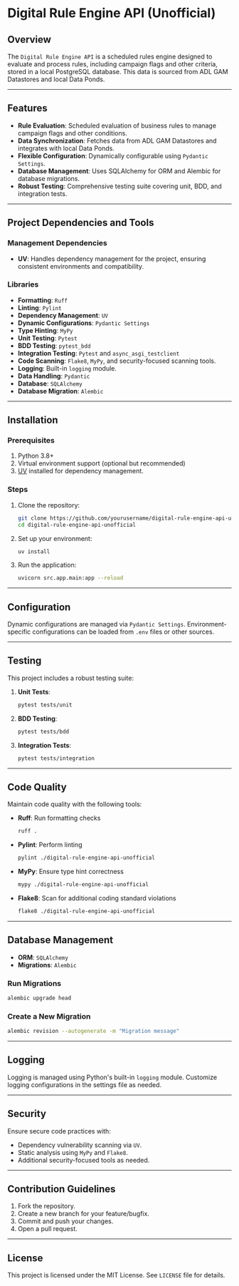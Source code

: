 # Digital Rule Engine API (Unofficial)

## Overview
The `Digital Rule Engine API` is a scheduled rules engine designed to evaluate and process rules, including campaign flags and other criteria, stored in a local PostgreSQL database. This data is sourced from ADL GAM Datastores and local Data Ponds.

---

## Features
- **Rule Evaluation**: Scheduled evaluation of business rules to manage campaign flags and other conditions.
- **Data Synchronization**: Fetches data from ADL GAM Datastores and integrates with local Data Ponds.
- **Flexible Configuration**: Dynamically configurable using `Pydantic Settings`.
- **Database Management**: Uses SQLAlchemy for ORM and Alembic for database migrations.
- **Robust Testing**: Comprehensive testing suite covering unit, BDD, and integration tests.

---

## Project Dependencies and Tools

### Management Dependencies
- **UV**: Handles dependency management for the project, ensuring consistent environments and compatibility.

### Libraries
- **Formatting**: `Ruff`
- **Linting**: `Pylint`
- **Dependency Management**: `UV`
- **Dynamic Configurations**: `Pydantic Settings`
- **Type Hinting**: `MyPy`
- **Unit Testing**: `Pytest`
- **BDD Testing**: `pytest_bdd`
- **Integration Testing**: `Pytest` and `async_asgi_testclient`
- **Code Scanning**: `Flake8`, `MyPy`, and security-focused scanning tools.
- **Logging**: Built-in `logging` module.
- **Data Handling**: `Pydantic`
- **Database**: `SQLAlchemy`
- **Database Migration**: `Alembic`

---

## Installation

### Prerequisites
1. Python 3.8+
2. Virtual environment support (optional but recommended)
3. [UV](https://uv-mgmt.readthedocs.io/) installed for dependency management.

### Steps
1. Clone the repository:
    ```bash
    git clone https://github.com/yourusername/digital-rule-engine-api-unofficial.git
    cd digital-rule-engine-api-unofficial
    ```
2. Set up your environment:
    ```bash
    uv install
    ```
3. Run the application:
    ```bash
    uvicorn src.app.main:app --reload
    ```

---

## Configuration
Dynamic configurations are managed via `Pydantic Settings`. Environment-specific configurations can be loaded from `.env` files or other sources.

---

## Testing
This project includes a robust testing suite:

1. **Unit Tests**:
    ```bash
    pytest tests/unit
    ```

2. **BDD Testing**:
    ```bash
    pytest tests/bdd
    ```

3. **Integration Tests**:
    ```bash
    pytest tests/integration
    ```

---

## Code Quality
Maintain code quality with the following tools:

- **Ruff**: Run formatting checks
    ```bash
    ruff .
    ```
- **Pylint**: Perform linting
    ```bash
    pylint ./digital-rule-engine-api-unofficial
    ```
- **MyPy**: Ensure type hint correctness
    ```bash
    mypy ./digital-rule-engine-api-unofficial
    ```
- **Flake8**: Scan for additional coding standard violations
    ```bash
    flake8 ./digital-rule-engine-api-unofficial
    ```

---

## Database Management

- **ORM**: `SQLAlchemy`
- **Migrations**: `Alembic`

### Run Migrations
```bash
alembic upgrade head
```

### Create a New Migration
```bash
alembic revision --autogenerate -m "Migration message"
```

---

## Logging
Logging is managed using Python's built-in `logging` module. Customize logging configurations in the settings file as needed.

---

## Security
Ensure secure code practices with:
- Dependency vulnerability scanning via `UV`.
- Static analysis using `MyPy` and `Flake8`.
- Additional security-focused tools as needed.

---

## Contribution Guidelines
1. Fork the repository.
2. Create a new branch for your feature/bugfix.
3. Commit and push your changes.
4. Open a pull request.

---

## License
This project is licensed under the MIT License. See `LICENSE` file for details.
